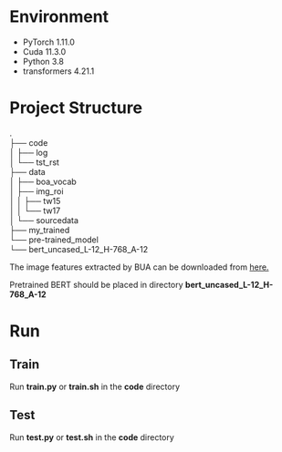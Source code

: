 # Environment

- PyTorch 			1.11.0
- Cuda 			11.3.0
- Python 			3.8
- transformers 		4.21.1

# Project Structure

.   
├── code   
│   ├── log   
│   └── tst_rst   
├── data   
│   ├── boa_vocab   
│   ├── img_roi   
│   │   ├── tw15   
│   │   └── tw17   
│   └── sourcedata   
├── my_trained   
└── pre-trained_model   
    └── bert_uncased_L-12_H-768_A-12   

The image features extracted by BUA can be downloaded from [here.](https://pan.baidu.com/s/14--qIH3v5XioZK39i_EXYA?pwd=0y6j)

Pretrained BERT should be placed in directory **bert_uncased_L-12_H-768_A-12**

# Run

## Train

Run **train.py** or **train.sh** in the **code** directory

## Test

Run **test.py** or **test.sh** in the **code** directory
